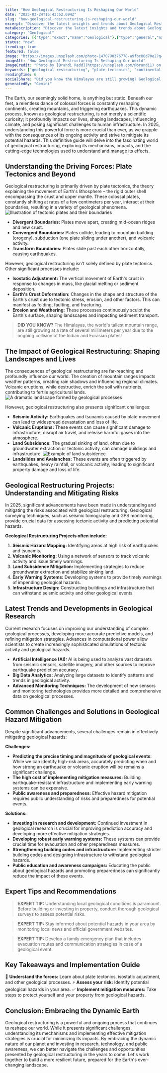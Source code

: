 ```yaml
---
title: "How Geological Restructuring Is Reshaping Our World"
date: "2025-03-24T16:43:52.694Z"
slug: "how-geological-restructuring-is-reshaping-our-world"
excerpt: "Discover the latest insights and trends about Geological Restructuring. This comprehensive guide covers everything you need to know about Geological Restructuring in 2025."
metaDescription: "Discover the latest insights and trends about Geological Restructuring. This comprehensive guide covers everything you need to know about Geological Restru..."
category: "Geological"
categories: [{"type":"exact","name":"Geological"},{"type":"general","name":"Environmental Science"},{"type":"medium","name":"Resource Management"},{"type":"specific","name":"Land Reclamation"},{"type":"niche","name":"Soil Remediation"}]
status: "new"
trending: true
featured: false
image: "https://images.unsplash.com/photo-1470790376778-a9fbc86d70e2?q=85&w=1200&fit=max&fm=webp&auto=compress"
imageAlt: "How Geological Restructuring Is Reshaping Our World"
imageCredit: "Photo by [Brandi Redd](https://unsplash.com/@brandi1) on Unsplash"
keywords: ["geological restructuring", "plate tectonics", "continental drift", "earth's crust deformation", "geological processes", "geological restructuring projects", "land subsidence causes", "seismic activity impact", "geological surveying techniques", "geological hazard mitigation"]
readingTime: 6
socialShare: "Did you know the Himalayas are still growing? Geological restructuring is a constant, powerful force reshaping our planet, and understanding it is key to our future safety."
generatedBy: "Gemini"
---
```




The Earth, our seemingly solid home, is anything but static.  Beneath our feet, a relentless dance of colossal forces is constantly reshaping continents, creating mountains, and triggering earthquakes. This dynamic process, known as geological restructuring, is not merely a scientific curiosity; it profoundly impacts our lives, shaping landscapes, influencing climate, and posing significant challenges to human infrastructure. In 2025, understanding this powerful force is more crucial than ever, as we grapple with the consequences of its ongoing activity and strive to mitigate its potential hazards. This definitive guide will delve into the fascinating world of geological restructuring, exploring its mechanisms, impacts, and the cutting-edge technologies used to understand and manage its effects.

## Understanding the Driving Forces: Plate Tectonics and Beyond

Geological restructuring is primarily driven by plate tectonics, the theory explaining the movement of Earth's lithosphere – the rigid outer shell encompassing the crust and upper mantle.  These colossal plates, constantly shifting at rates of a few centimeters per year, interact at their boundaries, resulting in a variety of geological phenomena.  ![Illustration of tectonic plates and their boundaries](https://images.unsplash.com/photo-1451187580459-43490279c0fa?q=85&w=1200&fit=max&fm=webp&auto=compress)

*   **Divergent Boundaries:** Plates move apart, creating mid-ocean ridges and new crust.
*   **Convergent Boundaries:** Plates collide, leading to mountain building (orogeny), subduction (one plate sliding under another), and volcanic activity.
*   **Transform Boundaries:** Plates slide past each other horizontally, causing earthquakes.

However, geological restructuring isn't solely defined by plate tectonics.  Other significant processes include:

*   **Isostatic Adjustment:**  The vertical movement of Earth's crust in response to changes in mass, like glacial melting or sediment deposition.
*   **Earth's Crust Deformation:**  Changes in the shape and structure of the Earth's crust due to tectonic stress, erosion, and other factors. This can manifest as folding, faulting, and fracturing.
*   **Erosion and Weathering:**  These processes continuously sculpt the Earth's surface, shaping landscapes and impacting sediment transport.

> **DID YOU KNOW?** The Himalayas, the world's tallest mountain range, are still growing at a rate of several millimeters per year due to the ongoing collision of the Indian and Eurasian plates!

## The Impact of Geological Restructuring: Shaping Landscapes and Lives

The consequences of geological restructuring are far-reaching and profoundly influence our world.  The creation of mountain ranges impacts weather patterns, creating rain shadows and influencing regional climates.  Volcanic eruptions, while destructive, enrich the soil with nutrients, contributing to fertile agricultural lands. ![A dramatic landscape formed by geological processes](https://images.unsplash.com/photo-1484417894907-623942c8ee29?q=85&w=1200&fit=max&fm=webp&auto=compress)

However, geological restructuring also presents significant challenges:

*   **Seismic Activity:** Earthquakes and tsunamis caused by plate movement can lead to widespread devastation and loss of life.
*   **Volcanic Eruptions:**  These events can cause significant damage to infrastructure, disrupt air travel, and release harmful gases into the atmosphere.
*   **Land Subsidence:**  The gradual sinking of land, often due to groundwater extraction or tectonic activity, can damage buildings and infrastructure.  ![Example of land subsidence](https://images.unsplash.com/photo-1517976487492-5750f3195933?q=85&w=1200&fit=max&fm=webp&auto=compress)
*   **Landslides and Avalanches:**  These events are often triggered by earthquakes, heavy rainfall, or volcanic activity, leading to significant property damage and loss of life.

## Geological Restructuring Projects: Understanding and Mitigating Risks

In 2025, significant advancements have been made in understanding and mitigating the risks associated with geological restructuring.  Geological surveying techniques, such as seismic tomography and GPS monitoring, provide crucial data for assessing tectonic activity and predicting potential hazards. 

**Geological Restructuring Projects often include:**

1.  **Seismic Hazard Mapping:** Identifying areas at high risk of earthquakes and tsunamis.
2.  **Volcanic Monitoring:**  Using a network of sensors to track volcanic activity and issue timely warnings.
3.  **Land Subsidence Mitigation:** Implementing strategies to reduce groundwater extraction and stabilize sinking land.
4.  **Early Warning Systems:**  Developing systems to provide timely warnings of impending geological hazards.
5.  **Infrastructure Design:**  Constructing buildings and infrastructure that can withstand seismic activity and other geological events.

## Latest Trends and Developments in Geological Research

Current research focuses on improving our understanding of complex geological processes, developing more accurate predictive models, and refining mitigation strategies.  Advances in computational power allow scientists to create increasingly sophisticated simulations of tectonic activity and geological hazards.

*   **Artificial Intelligence (AI):** AI is being used to analyze vast datasets from seismic sensors, satellite imagery, and other sources to improve earthquake prediction accuracy.
*   **Big Data Analytics:**  Analyzing large datasets to identify patterns and trends in geological activity.
*   **Advanced Monitoring Techniques:**  The development of new sensors and monitoring technologies provides more detailed and comprehensive data on geological processes.

## Common Challenges and Solutions in Geological Hazard Mitigation

Despite significant advancements, several challenges remain in effectively mitigating geological hazards:

**Challenges:**

*   **Predicting the precise timing and magnitude of geological events:**  While we can identify high-risk areas, accurately predicting when and how strong an earthquake or volcanic eruption will be remains a significant challenge.
*   **The high cost of implementing mitigation measures:**  Building earthquake-resistant infrastructure and implementing early warning systems can be expensive.
*   **Public awareness and preparedness:**  Effective hazard mitigation requires public understanding of risks and preparedness for potential events.

**Solutions:**

*   **Investing in research and development:**  Continued investment in geological research is crucial for improving prediction accuracy and developing more effective mitigation strategies.
*   **Developing robust early warning systems:**  These systems can provide crucial time for evacuation and other preparedness measures.
*   **Strengthening building codes and infrastructure:**  Implementing stricter building codes and designing infrastructure to withstand geological hazards.
*   **Public education and awareness campaigns:**  Educating the public about geological hazards and promoting preparedness can significantly reduce the impact of these events.

## Expert Tips and Recommendations

> **EXPERT TIP:**  Understanding local geological conditions is paramount.  Before building or investing in property, conduct thorough geological surveys to assess potential risks.

> **EXPERT TIP:**  Stay informed about potential hazards in your area by monitoring local news and official government websites.

> **EXPERT TIP:**  Develop a family emergency plan that includes evacuation routes and communication strategies in case of a geological event.

## Key Takeaways and Implementation Guide

🔑 **Understand the forces:** Learn about plate tectonics, isostatic adjustment, and other geological processes.
⚡ **Assess your risk:**  Identify potential geological hazards in your area.
✅ **Implement mitigation measures:**  Take steps to protect yourself and your property from geological hazards.

## Conclusion: Embracing the Dynamic Earth

Geological restructuring is a powerful and ongoing process that continues to reshape our world. While it presents significant challenges, understanding its mechanisms and implementing effective mitigation strategies is crucial for minimizing its impacts.  By embracing the dynamic nature of our planet and investing in research, technology, and public awareness, we can better navigate the challenges and opportunities presented by geological restructuring in the years to come.  Let's work together to build a more resilient future, prepared for the Earth's ever-changing landscape.

